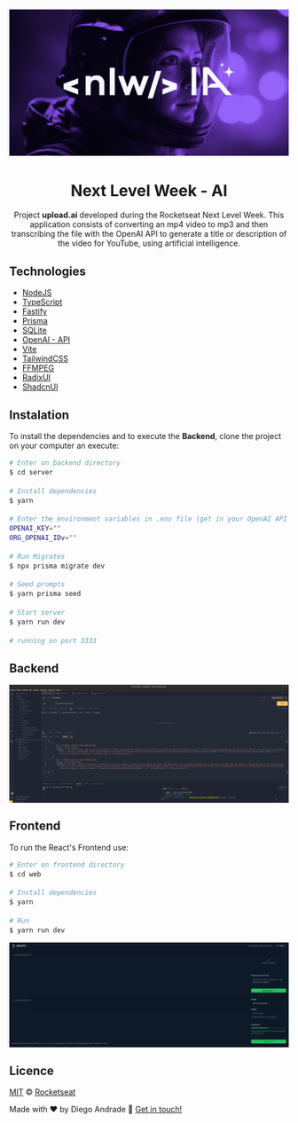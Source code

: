 <h1 align="center">
    <img alt="NextLevelWeek" title="#NextLevelWeek - AI" src="web/public/assets/wallpaper.jpg" />
</h1>
<h1 align="center">Next Level Week - AI</h1>
<p align="center">Project <strong>upload.ai</strong> developed during the Rocketseat Next Level Week.
    This application consists of converting an mp4 video to mp3 and then transcribing the file with the OpenAI API to generate a title or description of the video for YouTube, using artificial intelligence.
</p>

## Technologies
- [NodeJS](https://nodejs.org/)
- [TypeScript](https://www.typescriptlang.org/)
- [Fastify](https://www.fastify.io/)
- [Prisma](https://www.prisma.io/)
- [SQLite](https://www.sqlite.org/index.html)
- [OpenAI - API](https://platform.openai.com/)
- [Vite](https://vitejs.dev/)
- [TailwindCSS](https://tailwindcss.com/)
- [FFMPEG](https://ffmpeg.org/)
- [RadixUI](https://www.radix-ui.com/)
- [ShadcnUI](https://ui.shadcn.com/)

## Instalation
To install the dependencies and to execute the **Backend**, clone the project on your computer an execute:
```bash
# Enter on backend directory
$ cd server

# Install dependencies
$ yarn

# Enter the environment variables in .env file (get in your OpenAI API account settings)
OPENAI_KEY=""
ORG_OPENAI_IDv=""

# Run Migrates
$ npx prisma migrate dev

# Seed prompts
$ yarn prisma seed

# Start server
$ yarn run dev

# running on port 3333
```

## Backend

<img align="center" src="web/public/assets/backend.png" width="1024px"></img>

## Frontend

To run the React's Frontend use:
```bash
# Enter on frontend directory
$ cd web

# Install dependencies
$ yarn

# Run
$ yarn run dev
```
<img align="center" src="web/public/assets/front.gif" width="1024px"></img>

## Licence

[MIT](./LICENSE) &copy; [Rocketseat](https://rocketseat.com.br/)

Made with ♥ by Diego Andrade :wave: [Get in touch!](https://www.linkedin.com/in/diego-r-andrade/)

